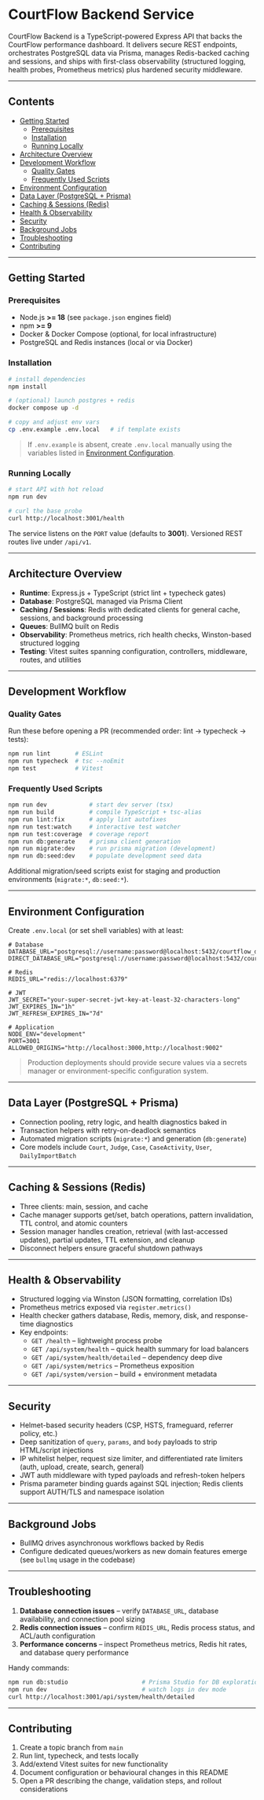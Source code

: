 # CourtFlow Backend Service

CourtFlow Backend is a TypeScript-powered Express API that backs the CourtFlow performance dashboard. It delivers secure REST endpoints, orchestrates PostgreSQL data via Prisma, manages Redis-backed caching and sessions, and ships with first-class observability (structured logging, health probes, Prometheus metrics) plus hardened security middleware.

---

## Contents
- [Getting Started](#getting-started)
  - [Prerequisites](#prerequisites)
  - [Installation](#installation)
  - [Running Locally](#running-locally)
- [Architecture Overview](#architecture-overview)
- [Development Workflow](#development-workflow)
  - [Quality Gates](#quality-gates)
  - [Frequently Used Scripts](#frequently-used-scripts)
- [Environment Configuration](#environment-configuration)
- [Data Layer (PostgreSQL + Prisma)](#data-layer-postgresql--prisma)
- [Caching & Sessions (Redis)](#caching--sessions-redis)
- [Health & Observability](#health--observability)
- [Security](#security)
- [Background Jobs](#background-jobs)
- [Troubleshooting](#troubleshooting)
- [Contributing](#contributing)

---

## Getting Started

### Prerequisites
- Node.js **>= 18** (see `package.json` engines field)
- npm **>= 9**
- Docker & Docker Compose (optional, for local infrastructure)
- PostgreSQL and Redis instances (local or via Docker)

### Installation
```bash
# install dependencies
npm install

# (optional) launch postgres + redis
docker compose up -d

# copy and adjust env vars
cp .env.example .env.local   # if template exists
```
> If `.env.example` is absent, create `.env.local` manually using the variables listed in [Environment Configuration](#environment-configuration).

### Running Locally
```bash
# start API with hot reload
npm run dev

# curl the base probe
curl http://localhost:3001/health
```
The service listens on the `PORT` value (defaults to **3001**). Versioned REST routes live under `/api/v1`.

---

## Architecture Overview
- **Runtime**: Express.js + TypeScript (strict lint + typecheck gates)
- **Database**: PostgreSQL managed via Prisma Client
- **Caching / Sessions**: Redis with dedicated clients for general cache, sessions, and background processing
- **Queues**: BullMQ built on Redis
- **Observability**: Prometheus metrics, rich health checks, Winston-based structured logging
- **Testing**: Vitest suites spanning configuration, controllers, middleware, routes, and utilities

---

## Development Workflow

### Quality Gates
Run these before opening a PR (recommended order: lint → typecheck → tests):
```bash
npm run lint       # ESLint
npm run typecheck  # tsc --noEmit
npm test           # Vitest
```

### Frequently Used Scripts
```bash
npm run dev            # start dev server (tsx)
npm run build          # compile TypeScript + tsc-alias
npm run lint:fix       # apply lint autofixes
npm run test:watch     # interactive test watcher
npm run test:coverage  # coverage report
npm run db:generate    # prisma client generation
npm run migrate:dev    # run prisma migration (development)
npm run db:seed:dev    # populate development seed data
```
Additional migration/seed scripts exist for staging and production environments (`migrate:*`, `db:seed:*`).

---

## Environment Configuration
Create `.env.local` (or set shell variables) with at least:
```env
# Database
DATABASE_URL="postgresql://username:password@localhost:5432/courtflow_db"
DIRECT_DATABASE_URL="postgresql://username:password@localhost:5432/courtflow_db"

# Redis
REDIS_URL="redis://localhost:6379"

# JWT
JWT_SECRET="your-super-secret-jwt-key-at-least-32-characters-long"
JWT_EXPIRES_IN="1h"
JWT_REFRESH_EXPIRES_IN="7d"

# Application
NODE_ENV="development"
PORT=3001
ALLOWED_ORIGINS="http://localhost:3000,http://localhost:9002"
```
> Production deployments should provide secure values via a secrets manager or environment-specific configuration system.

---

## Data Layer (PostgreSQL + Prisma)
- Connection pooling, retry logic, and health diagnostics baked in
- Transaction helpers with retry-on-deadlock semantics
- Automated migration scripts (`migrate:*`) and generation (`db:generate`)
- Core models include `Court`, `Judge`, `Case`, `CaseActivity`, `User`, `DailyImportBatch`

---

## Caching & Sessions (Redis)
- Three clients: main, session, and cache
- Cache manager supports get/set, batch operations, pattern invalidation, TTL control, and atomic counters
- Session manager handles creation, retrieval (with last-accessed updates), partial updates, TTL extension, and cleanup
- Disconnect helpers ensure graceful shutdown pathways

---

## Health & Observability
- Structured logging via Winston (JSON formatting, correlation IDs)
- Prometheus metrics exposed via `register.metrics()`
- Health checker gathers database, Redis, memory, disk, and response-time diagnostics
- Key endpoints:
  - `GET /health` – lightweight process probe
  - `GET /api/system/health` – quick health summary for load balancers
  - `GET /api/system/health/detailed` – dependency deep dive
  - `GET /api/system/metrics` – Prometheus exposition
  - `GET /api/system/version` – build + environment metadata

---

## Security
- Helmet-based security headers (CSP, HSTS, frameguard, referrer policy, etc.)
- Deep sanitization of `query`, `params`, and `body` payloads to strip HTML/script injections
- IP whitelist helper, request size limiter, and differentiated rate limiters (auth, upload, create, search, general)
- JWT auth middleware with typed payloads and refresh-token helpers
- Prisma parameter binding guards against SQL injection; Redis clients support AUTH/TLS and namespace isolation

---

## Background Jobs
- BullMQ drives asynchronous workflows backed by Redis
- Configure dedicated queues/workers as new domain features emerge (see `bullmq` usage in the codebase)

---

## Troubleshooting
1. **Database connection issues** – verify `DATABASE_URL`, database availability, and connection pool sizing
2. **Redis connection issues** – confirm `REDIS_URL`, Redis process status, and ACL/auth configuration
3. **Performance concerns** – inspect Prometheus metrics, Redis hit rates, and database query performance

Handy commands:
```bash
npm run db:studio                     # Prisma Studio for DB exploration
npm run dev                           # watch logs in dev mode
curl http://localhost:3001/api/system/health/detailed
```

---

## Contributing
1. Create a topic branch from `main`
2. Run lint, typecheck, and tests locally
3. Add/extend Vitest suites for new functionality
4. Document configuration or behavioural changes in this README
5. Open a PR describing the change, validation steps, and rollout considerations
